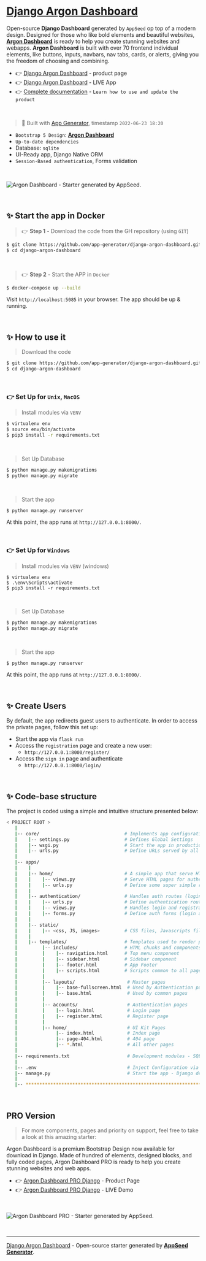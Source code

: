 # [Django Argon Dashboard](https://appseed.us/product/argon-dashboard/django/)

Open-source **Django Dashboard** generated by `AppSeed` op top of a modern design. Designed for those who like bold elements and beautiful websites, **[Argon Dashboard](https://appseed.us/product/argon-dashboard/django/)** is ready to help you create stunning websites and webapps. **Argon Dashboard** is built with over 70 frontend individual elements, like buttons, inputs, navbars, nav tabs, cards, or alerts, giving you the freedom of choosing and combining.

- 👉 [Django Argon Dashboard](https://appseed.us/product/argon-dashboard/django/) - product page
- 👉 [Django Argon Dashboard](https://django-argon-dashboard.appseed-srv1.com/) - LIVE App
- 👉 [Complete documentation](https://docs.appseed.us/products/django-dashboards/argon-dashboard) - `Learn how to use and update the product`
  
<br />

> 🚀 Built with [App Generator](https://appseed.us/generator/), timestamp `2022-06-23 18:20`

- `Bootstrap 5 Design`: **[Argon Dashboard](https://www.creative-tim.com/product/argon-dashboard?AFFILIATE=128200)**
- `Up-to-date dependencies`
- Database: `sqlite`
- UI-Ready app, Django Native ORM
- `Session-Based authentication`, Forms validation

<br />

![Argon Dashboard - Starter generated by AppSeed.](https://user-images.githubusercontent.com/51070104/183684596-4b29a886-f13d-4da5-98d3-12b5b90df47f.png)

<br />

## ✨ Start the app in Docker

> 👉 **Step 1** - Download the code from the GH repository (using `GIT`) 

```bash
$ git clone https://github.com/app-generator/django-argon-dashboard.git
$ cd django-argon-dashboard
```

<br />

> 👉 **Step 2** - Start the APP in `Docker`

```bash
$ docker-compose up --build 
```

Visit `http://localhost:5085` in your browser. The app should be up & running.

<br />

## ✨ How to use it

> Download the code 

```bash
$ git clone https://github.com/app-generator/django-argon-dashboard.git
$ cd django-argon-dashboard
```

<br />

### 👉 Set Up for `Unix`, `MacOS` 

> Install modules via `VENV`  

```bash
$ virtualenv env
$ source env/bin/activate
$ pip3 install -r requirements.txt
```

<br />

> Set Up Database

```bash
$ python manage.py makemigrations
$ python manage.py migrate
```

<br />

> Start the app

```bash
$ python manage.py runserver
```

At this point, the app runs at `http://127.0.0.1:8000/`. 

<br />

### 👉 Set Up for `Windows` 

> Install modules via `VENV` (windows) 

```
$ virtualenv env
$ .\env\Scripts\activate
$ pip3 install -r requirements.txt
```

<br />

> Set Up Database

```bash
$ python manage.py makemigrations
$ python manage.py migrate
```

<br />

> Start the app

```bash
$ python manage.py runserver
```

At this point, the app runs at `http://127.0.0.1:8000/`. 

<br />

## ✨ Create Users

By default, the app redirects guest users to authenticate. In order to access the private pages, follow this set up: 

- Start the app via `flask run`
- Access the `registration` page and create a new user:
  - `http://127.0.0.1:8000/register/`
- Access the `sign in` page and authenticate
  - `http://127.0.0.1:8000/login/`

<br />

## ✨ Code-base structure

The project is coded using a simple and intuitive structure presented below:

```bash
< PROJECT ROOT >
   |
   |-- core/                               # Implements app configuration
   |    |-- settings.py                    # Defines Global Settings
   |    |-- wsgi.py                        # Start the app in production
   |    |-- urls.py                        # Define URLs served by all apps/nodes
   |
   |-- apps/
   |    |
   |    |-- home/                          # A simple app that serve HTML files
   |    |    |-- views.py                  # Serve HTML pages for authenticated users
   |    |    |-- urls.py                   # Define some super simple routes  
   |    |
   |    |-- authentication/                # Handles auth routes (login and register)
   |    |    |-- urls.py                   # Define authentication routes  
   |    |    |-- views.py                  # Handles login and registration  
   |    |    |-- forms.py                  # Define auth forms (login and register) 
   |    |
   |    |-- static/
   |    |    |-- <css, JS, images>         # CSS files, Javascripts files
   |    |
   |    |-- templates/                     # Templates used to render pages
   |         |-- includes/                 # HTML chunks and components
   |         |    |-- navigation.html      # Top menu component
   |         |    |-- sidebar.html         # Sidebar component
   |         |    |-- footer.html          # App Footer
   |         |    |-- scripts.html         # Scripts common to all pages
   |         |
   |         |-- layouts/                   # Master pages
   |         |    |-- base-fullscreen.html  # Used by Authentication pages
   |         |    |-- base.html             # Used by common pages
   |         |
   |         |-- accounts/                  # Authentication pages
   |         |    |-- login.html            # Login page
   |         |    |-- register.html         # Register page
   |         |
   |         |-- home/                      # UI Kit Pages
   |              |-- index.html            # Index page
   |              |-- page-404.html         # 404 page
   |              |-- *.html                # All other pages
   |
   |-- requirements.txt                     # Development modules - SQLite storage
   |
   |-- .env                                 # Inject Configuration via Environment
   |-- manage.py                            # Start the app - Django default start script
   |
   |-- ************************************************************************
```

<br />

## PRO Version

> For more components, pages and priority on support, feel free to take a look at this amazing starter:

Argon Dashboard is a premium Bootstrap Design now available for download in Django. Made of hundred of elements, designed blocks, and fully coded pages, Argon Dashboard PRO is ready to help you create stunning websites and web apps.

- 👉 [Argon Dashboard PRO Django](https://appseed.us/product/argon-dashboard-pro/django/) - Product Page
- 👉 [Argon Dashboard PRO Django](https://django-argon-dashboard-pro.appseed-srv1.com/) - LIVE Demo

<br >

![Argon Dashboard PRO - Starter generated by AppSeed.](https://user-images.githubusercontent.com/51070104/172859139-621325fd-a235-4019-a75d-64a9a978da29.png)

<br />

---
[Django Argon Dashboard](https://appseed.us/product/argon-dashboard/django/) - Open-source starter generated by **[AppSeed Generator](https://appseed.us/generator/)**.
